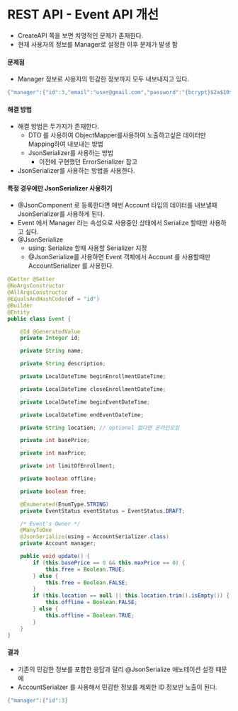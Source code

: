 # REST API - Event API 개선
- CreateAPI 쪽을 보면 치명적인 문제가 존재한다.
- 현재 사용자의 정보를 Manager로 설정한 이후 문제가 발생 함

#### 문제점
- Manager 정보로 사용자의 민감한 정보까지 모두 내보내지고 있다.
```java
{"manager":{"id":3,"email":"user@gmail.com","password":"{bcrypt}$2a$10$erE31Q3WqXAwLRUC4NrUQug1ffumXabA3OZGZ8XXeqzVJOitqYqqe","roles":["USER","ADMIN"]}
```

#### 해결 방법
- 해결 방법은 두가지가 존재한다.
    - DTO 를 사용하여 ObjectMapper를사용하여 노출하고싶은 데이터만 Mapping하여 내보내는 방법
    - JsonSerializer를 사용하는 방법
        - 이전에 구현했던 ErrorSerializer 참고
- JsonSerializer를 사용하는 방법을 사용한다.

#### 특정 경우에만 JsonSerializer 사용하기
- @JsonComponent 로 등록한다면 매번 Account 타입의 데이터를 내보낼때 JsonSerializer를 사용하게 된다.
- Event 에서 Manager 라는 속성으로 사용중인 상태에서 Serialize 할때만 사용하고 싶다.
- @JsonSerialize
    - using: Serialize 할때 사용할 Serializer 지정
    - @JsonSerialize를 사용하면 Event 객체에서 Account 를 사용할때만 AccountSerializer 를 사용한다.
```java
@Getter @Setter
@NoArgsConstructor
@AllArgsConstructor
@EqualsAndHashCode(of = "id")
@Builder
@Entity
public class Event {

    @Id @GeneratedValue
    private Integer id;

    private String name;

    private String description;

    private LocalDateTime beginEnrollmentDateTime;

    private LocalDateTime closeEnrollmentDateTime;

    private LocalDateTime beginEventDateTime;

    private LocalDateTime endEventDateTime;

    private String location; // optional 없다면 온라인모임

    private int basePrice;

    private int maxPrice;

    private int limitOfEnrollment;

    private boolean offline;

    private boolean free;

    @Enumerated(EnumType.STRING)
    private EventStatus eventStatus = EventStatus.DRAFT;

    /* Event's Owner */
    @ManyToOne
    @JsonSerialize(using = AccountSerializer.class)
    private Account manager;

    public void update() {
        if (this.basePrice == 0 && this.maxPrice == 0) {
            this.free = Boolean.TRUE;
        } else {
            this.free = Boolean.FALSE;
        }
        if (this.location == null || this.location.trim().isEmpty()) {
            this.offline = Boolean.FALSE;
        } else {
            this.offline = Boolean.TRUE;
        }
    }
}
```

#### 결과
- 기존의 민감한 정보를 포함한 응답과 달리 @JsonSerialize 애노테이션 설정 때문에
- AccountSerialzer 를 사용해서 민감한 정보를 제외한 ID 정보만 노출이 된다.
```java
{"manager":{"id":3}
```
